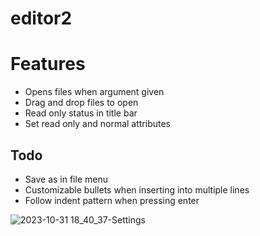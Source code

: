 # editor2

# Features

- Opens files when argument given
- Drag and drop files to open
- Read only status in title bar
- Set read only and normal attributes

## Todo
- Save as in file menu
- Customizable bullets when inserting into multiple lines
- Follow indent pattern when pressing enter



![2023-10-31 18_40_37-Settings](https://github.com/classicfoo/editor2/assets/20607431/b1db5147-e65b-4054-aacd-0143aab6e355)
